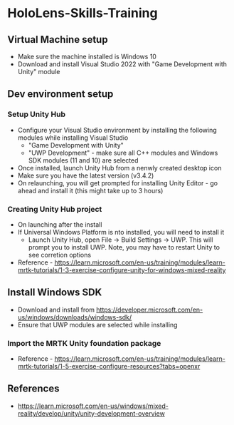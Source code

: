 # HoloLens-Skills-Training

## Virtual Machine setup
 * Make sure the machine installed is Windows 10
 * Download and install Visual Studio 2022 with "Game Development with Unity" module

## Dev environment setup

### Setup Unity Hub
 * Configure your Visual Studio environment by installing the following modules while installing Visual Studio
   * "Game Development with Unity"
   * "UWP Development" - make sure all C++ modules and Windows SDK modules (11 and 10) are selected
 * Once installed, launch Unity Hub from a nenwly created desktop icon
 * Make sure you have the latest version (v3.4.2)
 * On relaunching, you will get prompted for installing Unity Editor - go ahead and install it (this might take up to 3 hours)

### Creating Unity Hub project
 * On launching after the install
 * If Universal Windows Platform is nto installed, you will need to install it
   * Launch Unity Hub, open File -> Build Settings -> UWP. This will prompt you to install UWP. Note, you may have to restart Unity to see corretion options
 * Reference - https://learn.microsoft.com/en-us/training/modules/learn-mrtk-tutorials/1-3-exercise-configure-unity-for-windows-mixed-reality
 
## Install Windows SDK
 * Download and install from https://developer.microsoft.com/en-us/windows/downloads/windows-sdk/
 * Ensure that UWP modules are selected while installing

### Import the MRTK Unity foundation package
 * Reference - https://learn.microsoft.com/en-us/training/modules/learn-mrtk-tutorials/1-5-exercise-configure-resources?tabs=openxr
 
## References
 * https://learn.microsoft.com/en-us/windows/mixed-reality/develop/unity/unity-development-overview